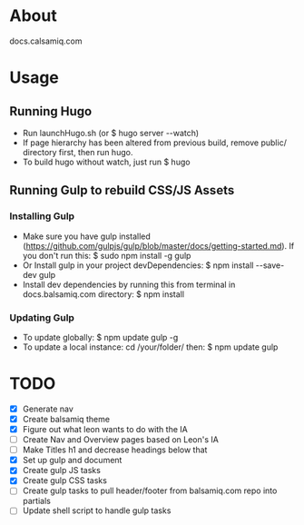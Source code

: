 # About
docs.calsamiq.com

# Usage

## Running Hugo
- Run launchHugo.sh (or $ hugo server --watch)
- If page hierarchy has been altered from previous build, remove public/ directory first, then run hugo.
- To build hugo without watch, just run $ hugo

## Running Gulp to rebuild CSS/JS Assets

### Installing Gulp
- Make sure you have gulp installed (https://github.com/gulpjs/gulp/blob/master/docs/getting-started.md). If you don't run this:
    $ sudo npm install -g gulp
- Or Install gulp in your project devDependencies:
    $ npm install --save-dev gulp
- Install dev dependencies by running this from terminal in docs.balsamiq.com directory:
    $ npm install

### Updating Gulp
- To update globally: $ npm update gulp -g
- To update a local instance: cd /your/folder/ then: $ npm update gulp

# TODO
- [x] Generate nav
- [x] Create balsamiq theme
- [x] Figure out what leon wants to do with the IA
- [ ] Create Nav and Overview pages based on Leon's IA
- [ ] Make Titles h1 and decrease headings below that
- [x] Set up gulp and document
- [x] Create gulp JS tasks
- [x] Create gulp CSS tasks
- [ ] Create gulp tasks to pull header/footer from balsamiq.com repo into partials
- [ ] Update shell script to handle gulp tasks
